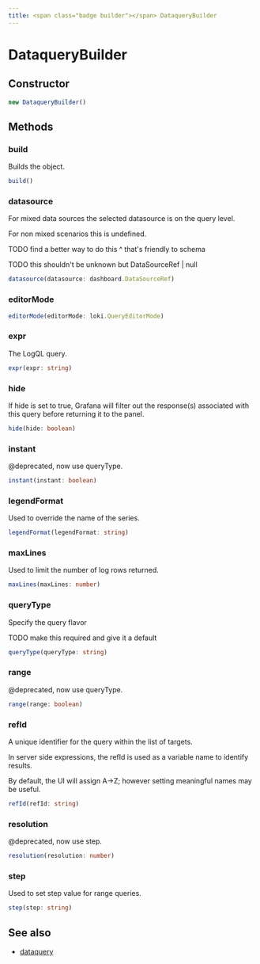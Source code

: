 ```yaml
---
title: <span class="badge builder"></span> DataqueryBuilder
---
```

# <span class="badge builder"></span> DataqueryBuilder

## Constructor

```typescript
new DataqueryBuilder()
```
## Methods

### <span class="badge object-method"></span> build

Builds the object.

```typescript
build()
```

### <span class="badge object-method"></span> datasource

For mixed data sources the selected datasource is on the query level.

For non mixed scenarios this is undefined.

TODO find a better way to do this ^ that's friendly to schema

TODO this shouldn't be unknown but DataSourceRef | null

```typescript
datasource(datasource: dashboard.DataSourceRef)
```

### <span class="badge object-method"></span> editorMode

```typescript
editorMode(editorMode: loki.QueryEditorMode)
```

### <span class="badge object-method"></span> expr

The LogQL query.

```typescript
expr(expr: string)
```

### <span class="badge object-method"></span> hide

If hide is set to true, Grafana will filter out the response(s) associated with this query before returning it to the panel.

```typescript
hide(hide: boolean)
```

### <span class="badge object-method"></span> instant

@deprecated, now use queryType.

```typescript
instant(instant: boolean)
```

### <span class="badge object-method"></span> legendFormat

Used to override the name of the series.

```typescript
legendFormat(legendFormat: string)
```

### <span class="badge object-method"></span> maxLines

Used to limit the number of log rows returned.

```typescript
maxLines(maxLines: number)
```

### <span class="badge object-method"></span> queryType

Specify the query flavor

TODO make this required and give it a default

```typescript
queryType(queryType: string)
```

### <span class="badge object-method"></span> range

@deprecated, now use queryType.

```typescript
range(range: boolean)
```

### <span class="badge object-method"></span> refId

A unique identifier for the query within the list of targets.

In server side expressions, the refId is used as a variable name to identify results.

By default, the UI will assign A->Z; however setting meaningful names may be useful.

```typescript
refId(refId: string)
```

### <span class="badge object-method"></span> resolution

@deprecated, now use step.

```typescript
resolution(resolution: number)
```

### <span class="badge object-method"></span> step

Used to set step value for range queries.

```typescript
step(step: string)
```

## See also

 * <span class="badge object-type-interface"></span> [dataquery](./object-dataquery.md)
